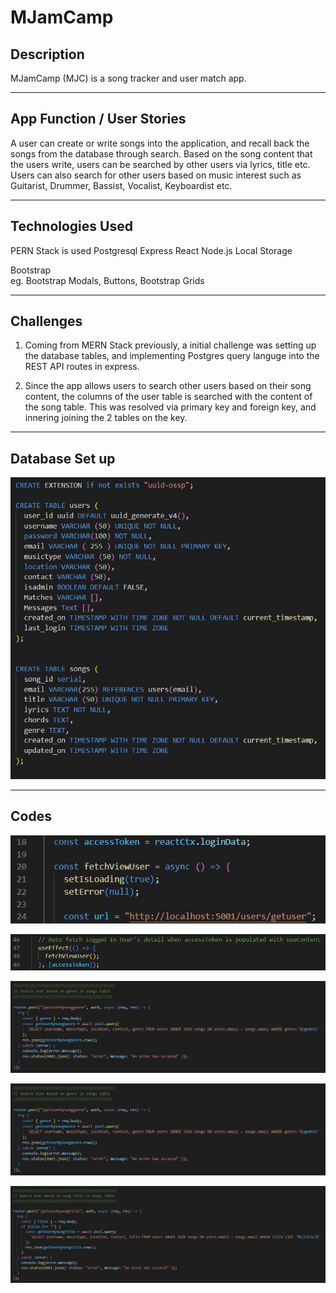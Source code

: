# MJamCamp

## Description

MJamCamp (MJC) is a song tracker and user match app.

---

## App Function / User Stories

A user can create or write songs into the application, and recall back the songs from the database through search. Based on the song content that the users write, users can be searched by other users via lyrics, title etc.
Users can also search for other users based on music interest such as Guitarist, Drummer, Bassist, Vocalist, Keyboardist etc.

---

## Technologies Used

PERN Stack is used
Postgresql
Express
React
Node.js
Local Storage

Bootstrap  
eg. Bootstrap Modals, Buttons, Bootstrap Grids

---

## Challenges

1. Coming from MERN Stack previously, a initial challenge was setting up the database tables, and implementing Postgres query languge into the REST API routes in express.

2. Since the app allows users to search other users based on their song content, the columns of the user table is searched with the content of the song table. This was resolved via primary key and foreign key, and innering joining the 2 tables on the key.

---

## Database Set up

![Database](/README_img/Database.jpg)

---

## Codes

![ViewUser1](/README_img/ViewUser1.jpg)

![ViewUser1](/README_img/ViewUser2.jpg)

![SearchUserSongGenre](/README_img/SearchUserSongGenre.jpg)

![SearchUserSongLyrics](/README_img/SearchUserSongGenre.jpg)

![SearchUserSongTitle](/README_img/SearchUserSongTitle.jpg)
